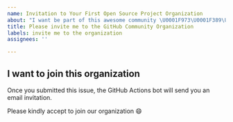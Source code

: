 ```yaml
---
name: Invitation to Your First Open Source Project Organization
about: "I want be part of this awesome community \U0001F973\U0001F389\U0001F38A"
title: Please invite me to the GitHub Community Organization
labels: invite me to the organization
assignees: ''

---
```


<h2>I want to join this organization</h2>
<p>
Once you submitted this issue, the GitHub Actions bot will send you an email invitation. 

Please kindly accept to join our organization :smile:
</p>
